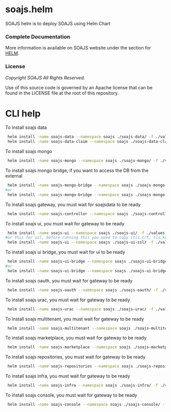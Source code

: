 # soajs.helm

SOAJS helm is to deploy SOAJS using Helm Chart

### Complete Documentation
More information is available on SOAJS website under the section for [HELM](https://soajsorg.atlassian.net/wiki/x/MQBhaw).

### License
*Copyright SOAJS All Rights Reserved.*

Use of this source code is governed by an Apache license that can be found in the LICENSE file at the root of this repository.


# CLI help
To install soajs data
```bash
 helm install -name soajs-data --namespace soajs ./soajs-data/ -f ./values.yaml
 helm install -name soajs-data-claim --namespace soajs ./soajs-data-claim/ -f ./values.yaml
```
To install soajs mongo
```bash
 helm install -name soajs-mongo --namespace soajs ./soajs-mongo/ -f ./values.yaml
```
To install soajs mongo bridge, if you want to access the DB from the external
```bash
 helm install -name soajs-mongo-bridge --namespace soajs ./soajs-mongo-bridge/ -f ./values.yaml
#or
 helm install -name soajs-mongo-bridge --namespace soajs ./soajs-mongo-bridge-lb/ -f ./values.yaml
```
To install soajs gateway, you  must wait for soajsdata to be ready 
```bash
 helm install -name soajs-controller --namespace soajs ./soajs-controller/ -f ./values.yaml
```
To install soajs ui, you  must wait for gateway to be ready
```bash
 helm install -name soajs-ui --namespace soajs ./soajs-ui/ -f ./values.yaml
#or this for ssl, before running this you need to copy (tls.crt, tls.key) into soajs-ui-ssl/resources
 helm install -name soajs-ui --namespace soajs ./soajs-ui-ssl/ -f ./values.yaml
```
To install soajs ui bridge, you  must wait for ui to be ready
```bash
 helm install -name soajs-ui-bridge --namespace soajs ./soajs-ui-bridge-np/ -f ./values.yaml
#or
 helm install -name soajs-ui-bridge --namespace soajs ./soajs-ui-bridge-lb/ -f ./values.yaml
```
To install soajs oauth, you  must wait for gateway to be ready 
```bash
 helm install -name soajs-oauth --namespace soajs ./soajs-oauth/ -f ./values.yaml
```
To install soajs urac, you  must wait for gateway to be ready  
```bash
 helm install -name soajs-urac --namespace soajs ./soajs-urac/ -f ./values.yaml
```
To install soajs multitenant, you  must wait for gateway to be ready  
```bash
 helm install -name soajs-multitenant --namespace soajs ./soajs-multitenant/ -f ./values.yaml
```
To install soajs marketplace, you  must wait for gateway to be ready  
```bash
 helm install -name soajs-marketplace --namespace soajs ./soajs-marketplace/ -f ./values.yaml
```
To install soajs repositories, you  must wait for gateway to be ready  
```bash
 helm install -name soajs-repositories --namespace soajs ./soajs-repositories/ -f ./values.yaml
```
To install soajs infra, you  must wait for gateway to be ready  
```bash
 helm install -name soajs-infra --namespace soajs ./soajs-infra/ -f ./values.yaml
```
To install soajs console, you  must wait for gateway to be ready  
```bash
 helm install -name soajs-console --namespace soajs ./soajs-console/ -f ./values.yaml
```


